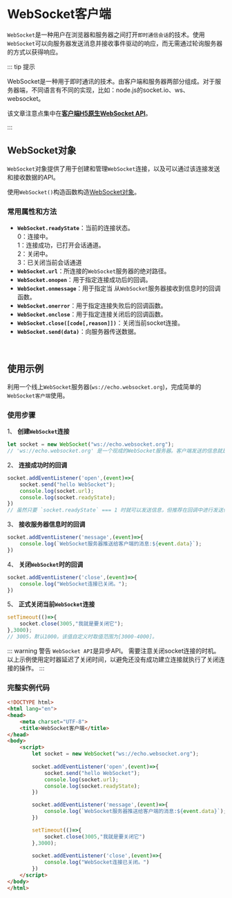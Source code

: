 # WebSocket客户端

`WebSocket`是一种用户在浏览器和服务器之间打开`即时通信会话`的技术。使用`WebSocket`可以向服务器发送消息并接收事件驱动的响应，而无需通过轮询服务器的方式以获得响应。

::: tip 提示

WebSocket是一种用于即时通讯的技术。由客户端和服务器两部分组成。对于服务器端，不同语言有不同的实现，比如：node.js的socket.io、ws、websocket。

该文章注意点集中在[**客户端H5原生WebSocket API**](https://developer.mozilla.org/zh-CN/docs/Glossary/WebSockets)。

:::
<br/>

## WebSocket对象

`WebSocket`对象提供了用于创建和管理`WebSocket`连接，以及可以通过该连接发送和接收数据的API。

使用`WebSocket()`构造函数构造[WebSocket对象](https://developer.mozilla.org/zh-CN/docs/Web/API/WebSocket)。
### 常用属性和方法

- **`WebSocket.readyState`**：当前的连接状态。    
  0：连接中。   
  1：连接成功，已打开会话通道。    
  2：关闭中。    
  3：已关闭当前会话通道    
- **`WebSocket.url`**：所连接的`WebSocket`服务器的绝对路径。
- **`WebSocket.onopen`**：用于指定连接成功后的回调。
- **`WebSocket.onmessage`**：用于指定当 从`WebSocket`服务器接收到信息时的回调函数。
- **`WebSocket.onerror`**：用于指定连接失败后的回调函数。
- **`WebSocket.onclose`**：用于指定连接关闭后的回调函数。
- **`WebSocket.close([code[,reason]])`**：关闭当前socket连接。
- **`WebSocket.send(data)`**：向服务器传送数据。

<br/>

## 使用示例

利用一个线上`WebSocket`服务器(`ws://echo.websocket.org`)，完成简单的`WebSocket客户端`使用。

### 使用步骤

1、  **创建`WebSocket`连接**
```javascript
let socket = new WebSocket("ws://echo.websocket.org");	
// 'ws://echo.websocket.org' 是一个现成的WebSocket服务器。客户端发送的信息就是它推送的信息
```

2、 **连接成功时的回调**

```javascript
socket.addEventListener('open',(event)=>{
    socket.send("hello WebSocket");
    console.log(socket.url);
    console.log(socket.readyState);
})
// 虽然只要 `socket.readyState` === 1 时就可以发送信息，但推荐在回调中进行发送信息的操作。
```

3、 **接收服务器信息时的回调**

```javascript
socket.addEventListener('message',(event)=>{
    console.log(`WebSocket服务器推送给客户端的消息:${event.data}`);
})
```

4、 **关闭`WebSocket`时的回调**

```javascript
socket.addEventListener('close',(event)=>{
    console.log("WebSocket连接已关闭。");
})
```

5、 **正式关闭当前`WebSocket`连接**

```javascript
setTimeout(()=>{
    socket.close(3005,"我就是要关闭它");
},3000);
// 3005，默认1000。该值自定义时取值范围为[3000-4000]。
```
::: warning 警告
`WebSocket API`是异步API。
需要注意关闭socket连接的时机。以上示例使用定时器延迟了关闭时间，以避免还没有成功建立连接就执行了关闭连接的操作。
:::
<br/>

### 完整实例代码

```html
<!DOCTYPE html>
<html lang="en">
<head>
	<meta charset="UTF-8">
	<title>WebSocket客户端</title>
</head>
<body>
	<script>
		let socket = new WebSocket("ws://echo.websocket.org");		
		
		socket.addEventListener('open',(event)=>{
			socket.send("hello WebSocket");
			console.log(socket.url);
			console.log(socket.readyState);
		})

		socket.addEventListener('message',(event)=>{
			console.log(`WebSocket服务器推送给客户端的消息:${event.data}`);
		})

		setTimeout(()=>{
			socket.close(3005,"我就是要关闭它")
		},3000);
	
		socket.addEventListener('close',(event)=>{
			console.log("WebSocket连接已关闭。")
		})
	</script>
</body>
</html>
```



